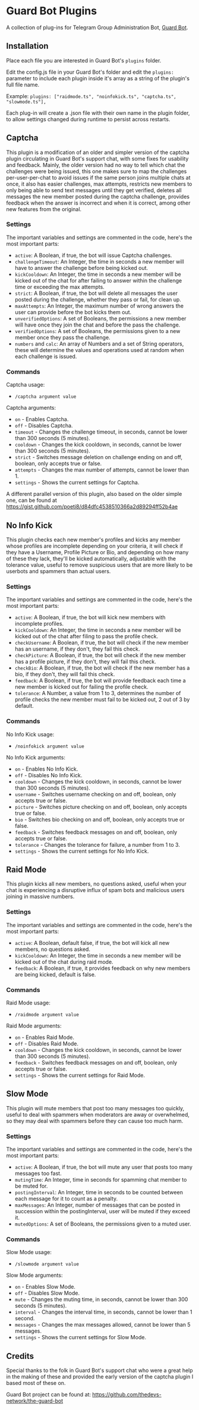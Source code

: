 # Guard Bot Plugins
A collection of plug-ins for Telegram Group Administration Bot, [Guard Bot](https://github.com/thedevs-network/the-guard-bot).

## Installation

Place each file you are interested in Guard Bot's `plugins` folder.

Edit the config.js file in your Guard Bot's folder and edit the `plugins:` parameter to include each plugin inside it's array as a string of the plugin's full file name.

Example: `plugins: ["raidmode.ts", "noinfokick.ts", "captcha.ts", "slowmode.ts"],`

Each plug-in will create a .json file with their own name in the plugin folder, to allow settings changed during runtime to persist across restarts.

## Captcha

This plugin is a modification of an older and simpler version of the captcha plugin circulating in Guard Bot's support chat, with some fixes for usability and feedback. Mainly, the older version had no way to tell which chat the challenges were being issued, this one makes sure to map the challenges per-user-per-chat to avoid issues if the same person joins multiple chats at once, it also has easier challenges, max attempts, restricts new members to only being able to send text messages until they get verified, deletes all messages the new member posted during the captcha challenge, provides feedback when the answer is incorrect and when it is correct, among other new features from the original.

### Settings

The important variables and settings are commented in the code, here's the most important parts:

- `active`: A Boolean, if true, the bot will issue Captcha challenges.
- `challengeTimeout`: An Integer, the time in seconds a new member will have to answer the challenge before being kicked out.
- `kickCooldown`: An Integer, the time in seconds a new member will be kicked out of the chat for after failing to answer within the challenge time or exceeding the max attempts.
- `strict`: A Boolean, if true, the bot will delete all messages the user posted during the challenge, whether they pass or fail, for clean up.
- `maxAttempts`: An Integer, the maximum number of wrong answers the user can provide before the bot kicks them out.
- `unverifiedOptions`: A set of Booleans, the permissions a new member will have once they join the chat and before the pass the challenge.
- `verifiedOptions`: A set of Booleans, the permissions given to a new member once they pass the challenge.
- `numbers` and `calc`: An array of Numbers and a set of String operators, these will determine the values and operations used at random when each challenge is issued.

### Commands

Captcha usage:

- `/captcha argument value`

Captcha arguments:

- `on` - Enables Captcha.
- `off` - Disables Captcha.
- `timeout` - Changes the challenge timeout, in seconds, cannot be lower than 300 seconds (5 minutes).
- `cooldown` - Changes the kick cooldown, in seconds, cannot be lower than 300 seconds (5 minutes).
- `strict` - Switches message deletion on challenge ending on and off, boolean, only accepts true or false.
- `attempts` - Changes the max number of attempts, cannot be lower than 1.
- `settings` - Shows the current settings for Captcha.

A different parallel version of this plugin, also based on the older simple one, can be found at https://gist.github.com/poeti8/d84dfc4538510366a2d89294ff52b4ae

## No Info Kick

This plugin checks each new member's profiles and kicks any member whose profiles are incomplete depending on your criteria, it will check if they have a Username, Profile Picture or Bio, and depending on how many of these they lack, they'll be kicked automatically, adjustable with the tolerance value, useful to remove suspicious users that are more likely to be userbots and spammers than actual users.

### Settings

The important variables and settings are commented in the code, here's the most important parts:

- `active`: A Boolean, if true, the bot will kick new members with incomplete profiles.
- `kickCooldown`: An Integer, the time in seconds a new member will be kicked out of the chat after filing to pass the profile check.
- `checkUsername`: A Boolean, if true, the bot will check if the new member has an username, if they don't, they fail this check.
- `checkPicture`: A Boolean, if true, the bot will check if the new member has a profile picture, if they don't, they will fail this check.
- `checkBio`: A Boolean, if true, the bot will check if the new member has a bio, if they don't, they will fail this check.
- `feedback`: A Boolean, if true, the bot will provide feedback each time a new member is kicked out for failing the profile check.
- `tolerance`: A Number, a value from 1 to 3, determines the number of profile checks the new member must fail to be kicked out, 2 out of 3 by default.

### Commands

No Info Kick usage:

- `/noinfokick argument value`

No Info Kick arguments:

- `on` - Enables No Info Kick.
- `off` - Disables No Info Kick.
- `cooldown` - Changes the kick cooldown, in seconds, cannot be lower than 300 seconds (5 minutes).
- `username` - Switches username checking on and off, boolean, only accepts true or false.
- `picture` - Switches picture checking on and off, boolean, only accepts true or false.
- `bio` - Switches bio checking on and off, boolean, only accepts true or false.
- `feedback` - Switches feedback messages on and off, boolean, only accepts true or false.
- `tolerance` - Changes the tolerance for failure, a number from 1 to 3.
- `settings` - Shows the current settings for No Info Kick.

## Raid Mode

This plugin kicks all new members, no questions asked, useful when your chat is experiencing a disruptive influx of spam bots and malicious users joining in massive numbers.

### Settings

The important variables and settings are commented in the code, here's the most important parts:

- `active`: A Boolean, default false, if true, the bot will kick all new members, no questions asked.
- `kickCooldown`: An Integer, the time in seconds a new member will be kicked out of the chat during raid mode.
- `feedback`: A Boolean, if true, it provides feedback on why new members are being kicked, default is false.

### Commands

Raid Mode usage:
- `/raidmode argument value`

Raid Mode arguments:

- `on` - Enables Raid Mode.
- `off` - Disables Raid Mode.
- `cooldown` - Changes the kick cooldown, in seconds, cannot be lower than 300 seconds (5 minutes).
- `feedback` - Switches feedback messages on and off, boolean, only accepts true or false.
- `settings` - Shows the current settings for Raid Mode.

## Slow Mode

This plugin will mute members that post too many messages too quickly, useful to deal with spammers when moderators are away or overwhelmed, so they may deal with spammers before they can cause too much harm.

### Settings

The important variables and settings are commented in the code, here's the most important parts:

- `active`: A Boolean, if true, the bot will mute any user that posts too many messages too fast.
- `mutingTime`: An Integer, time in seconds for spamming chat member to be muted for.
- `postingInterval`: An Integer, time in seconds to be counted between each message for it to count as a penalty.
- `maxMessages`: An Integer, number of messages that can be posted in succession within the postingInterval, user will be muted if they exceed it.
- `mutedOptions`: A set of Booleans, the permissions given to a muted user.

### Commands

Slow Mode usage:
- `/slowmode argument value`

Slow Mode arguments:

- `on` - Enables Slow Mode.
- `off` - Disables Slow Mode.
- `mute` - Changes the muting time, in seconds, cannot be lower than 300 seconds (5 minutes).
- `interval` - Changes the interval time, in seconds, cannot be lower than 1 second.
- `messages` - Changes the max messages allowed, cannot be lower than 5 messages.
- `settings` - Shows the current settings for Slow Mode.

## Credits

Special thanks to the folk in Guard Bot's support chat who were a great help in the making of these and provided the early version of the captcha plugin I based most of these on.

Guard Bot project can be found at: https://github.com/thedevs-network/the-guard-bot
